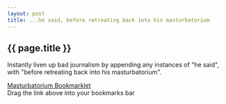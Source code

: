 ```yaml
---
layout: post
title: ...he said, before retreating back into his masturbatorium 
---
```


{{ page.title }}
----------------

Instantly liven up bad journalism by appending any instances of "he
said", with "before retreating back into his masturbatorium".

<a class="bookmarklet"
href="javascript:void(function(){document.body.innerHTML=document.body.innerHTML.replace(/\bhe\b\s\bsaid\b/g,&quot;he said, before retreating back into his masturbatorium&quot;);document.body.innerHTML=document.body.innerHTML.replace(/\bHe\b\s\bsaid\b/g,&quot;He said, before retreating back into his masturbatorium,&quot;);})();">Masturbatorium Bookmarklet</a><br>
<span>Drag the link above into your bookmarks bar</span>
